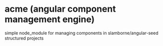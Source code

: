 acme (angular component management engine)
===================

simple node_module for managing components in slamborne/angular-seed structured projects
